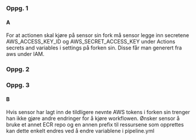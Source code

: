 ### Oppg. 1
#### A

For at actionen skal kjøre på sensor sin fork må sensor legge inn secretene AWS_ACCESS_KEY_ID og AWS_SECRET_ACCESS_KEY
under Actions secrets and variables i settings på forken sin. Disse får man generert fra aws under IAM.

### Oppg. 2
### Oppg. 3
#### B

Hvis sensor har lagt inn de tildligere nevnte AWS tokens i forken sin trenger han ikke gjøre andre endringer for å kjøre
workflowen. Ønsker sensor å bruke et annet ECR repo og en annen prefix til ressursene som opprettes kan dette enkelt
endres ved å endre variablene i pipeline.yml